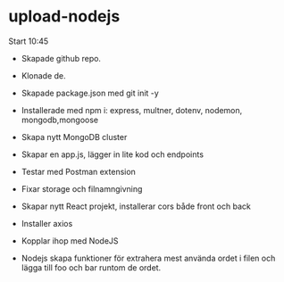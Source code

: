 # upload-nodejs

Start 10:45

- Skapade github repo.
- Klonade de.
- Skapade package.json med git init -y
- Installerade med npm i: express, multner, dotenv, nodemon, mongodb,mongoose

- Skapa nytt MongoDB cluster

- Skapar en app.js, lägger in lite kod och endpoints
- Testar med Postman extension
- Fixar storage och filnamngivning

- Skapar nytt React projekt, installerar cors både front och back
- Installer axios
- Kopplar ihop med NodeJS

- Nodejs skapa funktioner för extrahera mest använda ordet i filen och lägga till foo och bar runtom de ordet.

